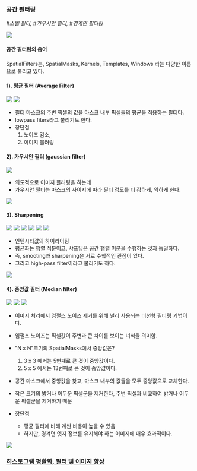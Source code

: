 ### 공간 필터링

*\#소벨 필터, \#가우시안 필터, \#경계면 필터링*

![](image/2025-04-12-17-50-19.png)

#### 공간 필터링의 용어
SpatialFilters는, SpatialMasks, Kernels, Templates, Windows
라는 다양한 이름으로 불리고 있다.

#### 1). 평균 필터 (Average Filter)
![](image/2025-04-12-17-52-14.png)
![](image/2025-04-12-17-55-19.png)
* 필터 마스크의 주변 픽셀의 값을 마스크 내부 픽셀들의 평균을 적용하는 필터다.
* lowpass fiters라고 불리기도 한다.
* 장단점
  1. 노이즈 감소,
  2. 이미지 블러링

#### 2). 가우시안 필터 (gaussian filter)
![](image/2025-04-12-17-55-39.png)
* 의도적으로 이미지 플러링을 하는데
* 가우시안 필터는 마스크의 사이지에 따라 필더 정도를 더 강하게, 약하게 한다.

![](image/2025-04-13-17-13-36.png)

#### 3). Sharpening

![](image/2025-04-12-17-56-58.png)
![](image/2025-04-12-18-00-57.png)
![](image/2025-04-12-18-01-59.png)
![](image/2025-04-12-18-14-26.png)
![](image/2025-04-12-18-21-50.png)
![](image/2025-04-12-18-22-07.png)
* 인텐시티값의 하이라이팅
* 평균화는 행렬 적분이고, 샤프닝은 공간 행렬 미분을 수행하는 것과 동일하다.
* 즉, smooting과 sharpening은 서로 수학적인 관점이 있다.
* 그리고 high-pass filter이라고 불리기도 하다.

![](image/2025-04-13-17-14-34.png)

#### 4). 중앙값 필터 (Median filter)
![](image/2025-04-12-18-14-47.png)
![](image/2025-04-12-18-21-25.png)
![](image/2025-04-12-18-22-13.png)
* 이미지 처리에서 임펄스 노이즈 제거를 위해 널리 사용되는 비선형 필터링 기법이다.
* 임펄스 노이즈는 픽셀값이 주변과 큰 차이를 보이는 녀석을 의미함.
* "N x N"크기의 SpatialMasks에서 중앙값은?
  1. 3 x 3 에서는 5번쨰로 큰 것이 중앙값이다.
  2. 5 x 5 에서는 13번째로 큰 것이 중앙값이다.

* 공간 마스크에서 중앙값을 찾고, 마스크 내부의 값들을 모두 중앙값으로 교체한다.
* 작은 크기의 밝거나 어두운 픽셀군을 제거한다, 주변 픽셀과 비교하여 밝거나 어두운 픽셀군을 제거하기 때문
* 장단점
  * 평균 필터에 비해 계싼 비용이 높을 수 있음
  * 하지만, 경겨면 엣지 정보를 유지해야 하는 이미지에 매우 효과적이다.

![](image/2025-04-13-17-16-13.png)

### [히스토그램 평활화, 필터 및 이미지 향상](https://iitmcvg.github.io/summer_school/Session2/)
